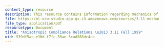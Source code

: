 ```yaml
---
content_type: resource
description: This resource contains information regarding mechanics of materials.
file: https://ol-ocw-studio-app-qa.s3.amazonaws.com/courses/3-11-mechanics-of-materials-fall-1999/939df5aee10df7fc39ae3cad868dc4ce_MIT3_11F99_kep.pdf
file_type: application/pdf
resourcetype: Document
title: "Anisotropic Compliance Relations \u2013 3.11 Fall 1999"
uid: 939df5ae-e10d-f7fc-39ae-3cad868dc4ce
---
```

